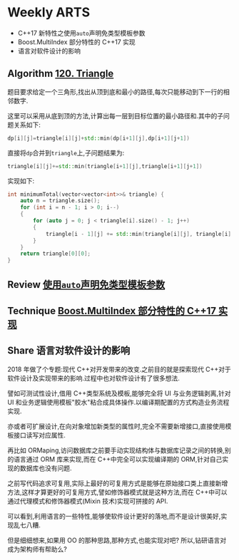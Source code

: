# Weekly ARTS

- C++17 新特性之使用`auto`声明免类型模板参数
- Boost.MultiIndex 部分特性的 C++17 实现
- 语言对软件设计的影响

## Algorithm [120. Triangle](https://leetcode.com/problems/triangle/)

题目要求给定一个三角形,找出从顶到底和最小的路径,每次只能移动到下一行的相邻数字.

这里可以采用从底到顶的方法,计算出每一层到目标位置的最小路径和.其中的子问题关系如下:

```C++
dp[i][j]=triangle[i][j]+std::min(dp[i+1][j],dp[i+1][j+1])
```

直接将`dp`合并到`triangle`上,子问题结果为:

```C++
triangle[i][j]+=std::min(triangle[i+1][j],triangle[i+1][j+1])
```

实现如下:

```C++
int minimumTotal(vector<vector<int>>& triangle) {
    auto n = triangle.size();
    for (int i = n - 1; i > 0; i--)
    {
        for (auto j = 0; j < triangle[i].size() - 1; j++)
        {
            triangle[i - 1][j] += std::min(triangle[i][j], triangle[i][j + 1]);
        }
    }
    return triangle[0][0];
}
```

## Review [使用`auto`声明免类型模板参数](P0127R2.md)

## Technique [Boost.MultiIndex 部分特性的 C++17 实现](MultiIndex.md)

## Share 语言对软件设计的影响

2018 年做了个专题:现代 C++对开发带来的改变.之前目的就是探索现代 C++对于软件设计及实现带来的影响.过程中也对软件设计有了很多想法.

譬如可测试性设计,借用 C++类型系统及模板,能够完全将 UI 与业务逻辑剥离,针对 UI 和业务逻辑使用模板"胶水"粘合成具体操作.以编译期配置的方式构造业务流程实现.

亦或者可扩展设计,在向对象增加新类型的属性时,完全不需要新增接口,直接使用模板接口读写对应属性.

再比如 ORMaping,访问数据库之前要手动实现结构体与数据库记录之间的转换,别的语言通过 ORM 库来实现,而在 C++中完全可以实现编译期的 ORM,针对自己实现的数据库也没有问题.

之前写代码追求可复用,实际上最好的可复用方式是能够在原始接口类上直接新增方法,这样才算更好的可复用方式,譬如修饰器模式就是这种方法,而在 C++中可以通过代理模式和修饰器模式(Mixin 技术)实现可拼接的 API.

可以看到,利用语言的一些特性,能够使软件设计更好的落地,而不是设计很美好,实现乱七八糟.

但是细细想来,如果用 OO 的那种思路,那种方式,也能实现对吧? 所以,钻研语言对成为架构师有帮助么?
